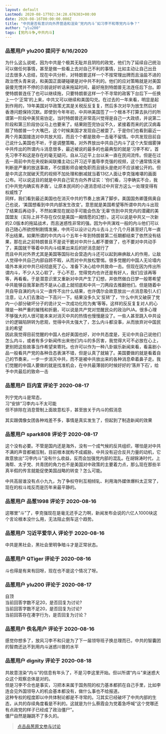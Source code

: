 ```yaml
---
layout: default
Lastmod: 2020-08-17T02:34:28.676303+00:00
date: 2020-08-16T00:00:00.000Z
title: "中共是否有意识向外界营造和渲染‘党内内斗’如习李不和等党内斗争？"
author: "ylu200"
tags: [党内斗争,中共内斗]
---
```



### 品葱用户 **ylu200** 提问于 8/16/2020
    
为什么这么说呢，因为中共是个极其无耻并且阴险的政党，他们为了延续自己统治可以做任何事情，甚至是做一些看上去对自己不利的事情，比如主动让自己出丑  
过去很多人总结，现在中共分析，对特朗普这样一个不按常理出牌而且油盐不进的政治愣头青来说，和美国正面硬碰硬是对中共不利的。他们的应对策略就是对美国装傻充愣并不停的示弱说好听话来拖延时间，最好拖到特朗普无法连任后下台。即使特朗普连任了也可以继续拖，只要特朗普这样一个不寻常的政客下台后下一任换上一个‘正常’的上来，中共又可以继续和美国勾兑。在过去的一年来看，明显是起到作用的，19年美国对华政策尤其是关税反反复复，然后多次对华为放生然后对香港问题保持沉默。即使到今年年初，中共哄美国签了一个根本不打算去执行的所谓第一阶段中美贸易协定。当时特朗普还非常高兴觉得是自己一大政绩，并说第二阶段和第三阶段协议马上也要来了。结果刚签完协议不久，紧接着而来的武汉病毒扇了特朗普一个大嘴巴，这个时候美国才发现自己被耍了。于是你们也看到最近一两个月美国接连对中共放大招，而且个个都是致命一击毫不留情。中共发现目前自己说什么美国也不听，于是调整策略，对外界放出中共自己内斗了这个大型烟雾弹  
中共传出的所谓内斗消息很多，最近被说的最多的也最典型的就是‘习李不和‘。首先习李不和这是存在的毫无疑问，自从习近平上台以来一直在民间流传。但是在过去一周前中共在央视新闻联播主动公开习近平羞辱李克强的视频，这个通常情况来判断是严重的放送事故，不仅摄影师会被免职而且镜头是绝对不应该被公开的。但是中共这次就破天荒的视频不加处理和删减就当着13亿人面让李克强难堪的画面公布。可以说这目的就是中共自己官方向外界证实：’你们看，习李确实不合，我们中共党内确实有矛盾‘。让原本民间的小道消息经过中共官方这么一处理变得有权威性了  
同样，我们看到最近美国也在消灭中共的节奏上放满了脚步。美国国务卿蓬佩奥自己也说，‘美国想看到中共内部发生改变’。意思就是美国希望等所谓中共内斗出现了结果后再动手，不然如果现在就动手可能会伤及’无辜‘伤到中共党内的潜藏的美国盟友（实际上并不存在仅仅是美国一厢情愿的幻想）。这可以说是中共又一次新的2.0版本的拖延战术，而且迷惑性非常的强。因为中共演戏一般的内斗他们可以自己随心所欲控制剧情发展，中共可以设计让内斗去斗上个几个月甚至好几年一直不出结果。如果所谓的中共内斗个五年十年到特朗普第二任期都结束了依然没有结果，那在此之前特朗普且不是说干脆对中共什么都不要做了，也不要对中共动手了，美国就干等着中共内斗结果出来后的好消息就行了  
而且中共对外界尤其是美国等国际社会营造内斗还可以起到麻痹敌人的作用，让敌人觉得中共自己内部自顾不暇，从而对中共放松警惕。很多觉醒的中国人无论墙内墙外本来对中共已经彻底死了心，准备下决心给中共致命一击。但现在因为传出所谓内斗，不少人又心软了，于心不忍，觉得党内也许还是有好人，我们应该再等等，再看看。于是潜意识里又重新对中共产生了幻想，并依然做白日梦一般寄希望中共能够自我革新而不是从心底上就彻底和中共一刀两段去推翻他们。但是随着中共自导自演的内斗又一直传不出什么结果，也许偶尔会故意放出一点消息吸引人们注意，让人们去激动一下高兴一下。结果没多久又‘反转’了，‘什么中共又破获了党内一小部分破坏分子的诡计又一次成功化险为夷’等等。这样的反反复复对人的心理是一种严重的摧残和折磨，可以说是共产党对觉醒民众的政治PUA。很多心理不够强大的人很可能本来对消灭中共的热情也慢慢磨没了。一些人甚至跳入中共设计的逻辑陷阱转为悲观，觉得中共太强大了，怎么内斗都没事，从而放弃对中国民主的希望  
因此我觉得目前觉醒的中国人也好美国也好，对中共态度是，无论中共自己说他们怎么内斗，或者有多少新闻传出来他们内斗的多厉害，我觉得大可不必放在心上，更别把这些故事当作希望来寄托。也许可以作为一种八卦娱乐新闻来看，看喜剧小品一般看共产党的各种丑态表演不错，但是认真了就输了。美国要做的就是看着自己的节奏来，一步一步消灭中共，而不是被中共放出来的各种消息牵着鼻子走。我们觉醒的中国人要做的就是找准机会，在中共最薄弱的时候好好的‘落井下石’，给予中共最后的致命一击
    
                

### 品葱用户 **巨内宣** 评论于 2020-08-17
        
列宁党内斗是常态，  
习“安排”习李内斗不太可能  
但不排除在消息管制上面故意松手，甚至放关于内斗的假消息  
  
其实跟偶像女团各种戏差不多，事情是真实发生了，但起到了制造新闻的效果
        
                

### 品葱用户 **spark808** 评论于 2020-08-17
        
这个没有必要。不管是国内还是海外，没有一个成气候的反共组织，哪怕是对中共不满的声音都被压制，目前根本就构不成威胁，中共没有迎合反共力量的动机，它故意放出“习李内斗”没有什么收益，反而会加强党内部的混乱。在胡锦涛时代，上海帮、太子党、共青团的角力也不是美国对中政策的主要着力点，那么现在那些半真半假的传言就能促使美国战略的转变？怎么可能。  
  
中共高层谁没有点小九九，为了争权夺利互相倾轧、利用海外媒体爆料太正常了，现在的权斗戏反而是历年来最平静的。
        
                

### 品葱用户 **品葱1998** 评论于 2020-08-16
        
这哪里“斗”了，李克强现在是毫无还手之力啊，新闻发布会说的六亿人1000块这个言论根本没什么用，无法阻止倒车这个趋势。
        
                

### 品葱用户 **习近平爱华人** 评论于 2020-08-16
        
中共是黑社会，黑社会里明争暗斗才是正常状态。
        
                

### 品葱用户 **QTiger** 评论于 2020-08-16
        
斗也得是有来有回呀，现在也不是这个情况了呀。
        
                

### 品葱用户 **ylu200** 评论于 2020-08-17
        
自顶  
当前回答字数不足20，是否回复为讨论?  
当前回答字数不足20，是否回复为讨论?  
当前回答存在凑字行为，是否回复为讨论？
        
                

### 品葱用户 **佚名用户** 评论于 2020-08-16
        
感觉你想多了，放风习李不和只是为了下一届领导班子换总理而已，中共的智囊团的智商还达不到用内斗迷惑川普的水平
        
                

### 品葱用户 **dignity** 评论于 2020-08-18
        
共故意渲染“内斗”的信息有年头了，不是习李这里开始。但以所谓“内斗”来迷惑大众这个观察总体是对的。  
但是习李不合也是事实，习把本来属于国务院的权力基本都抓在自己手里，比如李连会见外国领导人的机会基本都没有，做什么事也不给报道。  
这种专权的程度即以中共体制论都是不寻常的。习其实已经破坏了中共内部的生态，从共的存续角度看是不利的。这就是为什么蔡霞会为党着急呼喊“这个党哪还有点政党的样子已经成了政治僵尸”。  
僵尸自然是蹦跳不了多久的。
        
                





> [点击品葱原文参与讨论](https://pincong.rocks/question/29904)

